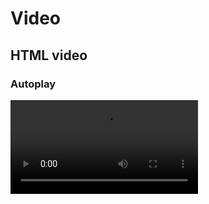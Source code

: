 # Video

## HTML video

### Autoplay

<Video src="https://assets.mixkit.co/videos/preview/mixkit-animation-of-futuristic-devices-99786-large.mp4" autoPlay />

```
<Video src="https://assets.mixkit.co/videos/preview/mixkit-animation-of-futuristic-devices-99786-large.mp4" autoPlay />
```

### Controls

<Video src="https://assets.mixkit.co/videos/preview/mixkit-animation-of-futuristic-devices-99786-large.mp4" controls />

```
<Video src="https://assets.mixkit.co/videos/preview/mixkit-animation-of-futuristic-devices-99786-large.mp4" controls />
```

## Youtube video

<Video youtube="https://www.youtube.com/watch?v=RZsRgBGfXz0" aspectRatio="16/9" />

```
<Video youtube="https://www.youtube.com/watch?v=RZsRgBGfXz0" aspectRatio="16/9" />
```

## Props

```
src: string, required if it is a HTML video
youtube: string, required if it is a YouTube video
width: string, not required, default 100%
height: string, not required, default auto
autoPlay: not required
controls: not required
```